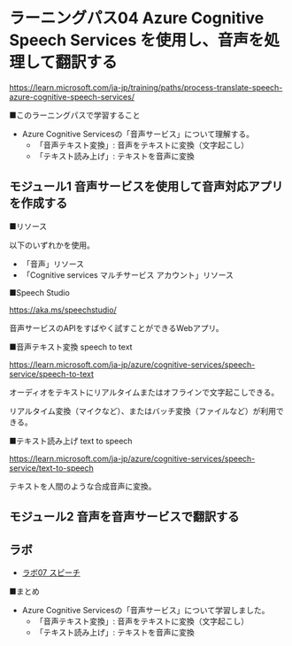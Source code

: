 # ラーニングパス04 Azure Cognitive Speech Services を使用し、音声を処理して翻訳する

https://learn.microsoft.com/ja-jp/training/paths/process-translate-speech-azure-cognitive-speech-services/

■このラーニングパスで学習すること

- Azure Cognitive Servicesの「音声サービス」について理解する。
  - 「音声テキスト変換」: 音声をテキストに変換（文字起こし）
  - 「テキスト読み上げ」: テキストを音声に変換


## モジュール1 音声サービスを使用して音声対応アプリを作成する

■リソース

以下のいずれかを使用。

- 「音声」リソース
- 「Cognitive services マルチサービス アカウント」リソース

■Speech Studio

https://aka.ms/speechstudio/

音声サービスのAPIをすばやく試すことができるWebアプリ。

■音声テキスト変換 speech to text

https://learn.microsoft.com/ja-jp/azure/cognitive-services/speech-service/speech-to-text

オーディオをテキストにリアルタイムまたはオフラインで文字起こしできる。

リアルタイム変換（マイクなど）、またはバッチ変換（ファイルなど）が利用できる。

■テキスト読み上げ text to speech

https://learn.microsoft.com/ja-jp/azure/cognitive-services/speech-service/text-to-speech

テキストを人間のような合成音声に変換。


## モジュール2 音声を音声サービスで翻訳する


## ラボ

- [ラボ07 スピーチ](lab07.md)

<!--
- ラボ08 スピーチ翻訳
-->


<!--
■ ラボ手順書

英語版（最新。ブラウザの翻訳機能で日本語化して閲覧できます）
https://github.com/MicrosoftLearning/AI-102-AIEngineer

日本語翻訳版（若干古い可能性があります）
https://github.com/MicrosoftLearning/AI-102-AIEngineer.ja-jp

ラボのファイル（ダウンロードして展開すると Allfiles フォルダ以下にラボで使用するファイルがあります）
https://github.com/MicrosoftLearning/AI-102-AIEngineer/archive/refs/heads/master.zip

■ ラボの概要
-->


■まとめ

- Azure Cognitive Servicesの「音声サービス」について学習しました。
  - 「音声テキスト変換」: 音声をテキストに変換（文字起こし）
  - 「テキスト読み上げ」: テキストを音声に変換

